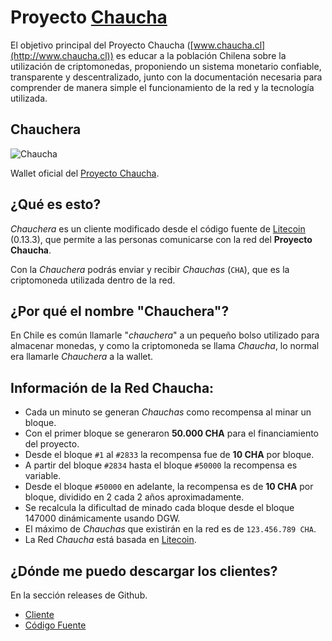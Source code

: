 # Proyecto [Chaucha](http://chaucha.cl)

El objetivo principal del Proyecto Chaucha ([www.chaucha.cl](http://www.chaucha.cl)) es educar a la población Chilena sobre la utilización de criptomonedas,
proponiendo un sistema monetario confiable, transparente y descentralizado,
junto con la documentación necesaria para comprender de manera simple el funcionamiento de la red y la tecnología utilizada.

## Chauchera

![Chaucha](https://user-images.githubusercontent.com/292738/30509118-bf810742-9a7e-11e7-9316-2a264094bb1f.png)

Wallet oficial del [Proyecto Chaucha](http://chaucha.cl).

## ¿Qué es esto?

*Chauchera* es un cliente modificado desde el código fuente de [Litecoin](https://litecoin.org/) (0.13.3), que permite a las personas comunicarse con la red del **Proyecto Chaucha**.

Con la *Chauchera* podrás enviar y recibir *Chauchas* (`CHA`), que es la criptomoneda utilizada dentro de la red.

## ¿Por qué el nombre "Chauchera"?

En Chile es común llamarle "*chauchera*" a un pequeño bolso utilizado para almacenar monedas, y como la criptomoneda se llama *Chaucha*, lo normal era llamarle *Chauchera* a la wallet.

## Información de la Red Chaucha:

- Cada un minuto se generan *Chauchas* como recompensa al minar un bloque.
- Con el primer bloque se generaron **50.000 CHA** para el financiamiento del proyecto.
- Desde el bloque `#1` al `#2833` la recompensa fue de **10 CHA** por bloque.
- A partir del bloque `#2834` hasta el bloque `#50000` la recompensa es variable.
- Desde el bloque `#50000` en adelante, la recompensa es de **10 CHA** por bloque, dividido en 2 cada 2 años aproximadamente.
- Se recalcula la dificultad de minado cada bloque desde el bloque 147000 dinámicamente usando DGW.
- El máximo de *Chauchas* que existirán en la red es de `123.456.789 CHA`.
- La Red *Chaucha* está basada en [Litecoin](https://litecoin.org/).


## ¿Dónde me puedo descargar los clientes?
En la sección releases de Github.

- [Cliente](https://github.com/proyecto-chaucha/chauchera/releases/latest)
- [Código Fuente](https://github.com/proyecto-chaucha/chauchera/archive/master.zip)
